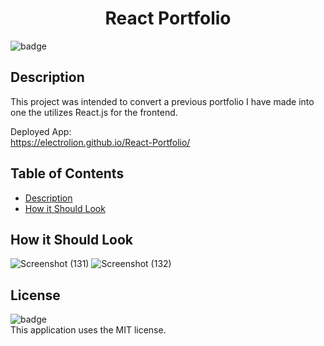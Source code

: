 #  <h1 align="center">React Portfolio</h1>

  ![badge](https://img.shields.io/badge/license-MIT-blue)<br>
  
  ## Description
This project was intended to convert a previous portfolio I have made into one the utilizes React.js for the frontend.

Deployed App:
<br>
https://electrolion.github.io/React-Portfolio/
<br>
  
  ## Table of Contents
  - [Description](#description)
  - [How it Should Look](#How-it-Should-Look)

  ## How it Should Look
![Screenshot (131)](https://user-images.githubusercontent.com/84581536/140589330-2e2aff59-69b4-4aaa-a292-3cbdfc06a304.png)
![Screenshot (132)](https://user-images.githubusercontent.com/84581536/140589341-a84cd7d3-40de-4370-adc4-0be3fc81d743.png)



 ## License
  ![badge](https://img.shields.io/badge/license-MIT-blue)<br>
 This application uses the MIT license.
